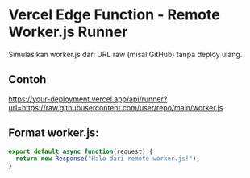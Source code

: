 
# Vercel Edge Function - Remote Worker.js Runner

Simulasikan worker.js dari URL raw (misal GitHub) tanpa deploy ulang.

## Contoh
https://your-deployment.vercel.app/api/runner?url=https://raw.githubusercontent.com/user/repo/main/worker.js

## Format worker.js:
```js
export default async function(request) {
  return new Response("Halo dari remote worker.js!");
}
```
